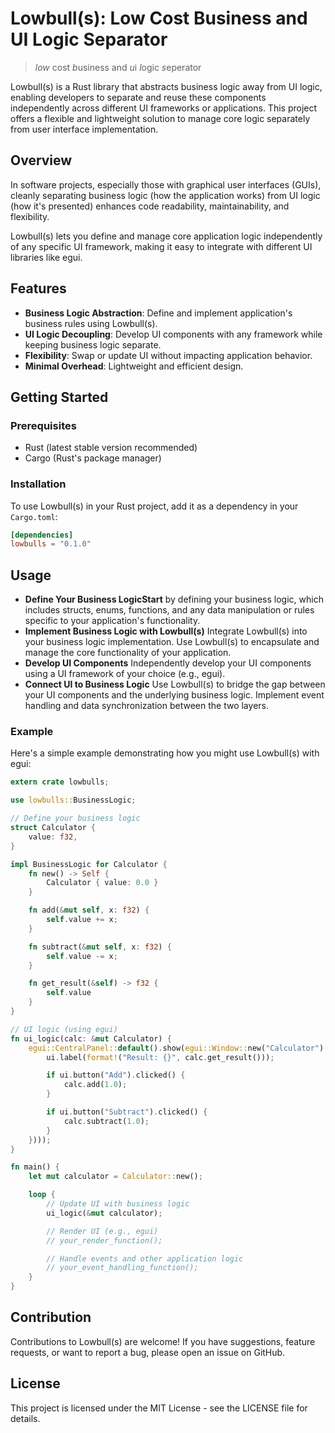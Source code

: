 # Lowbull(s): Low Cost Business and UI Logic Separator
>*low* cost *b*usiness and *u*i *l*ogic *s*eperator

Lowbull(s) is a Rust library that abstracts business logic away from UI logic, enabling developers to separate and reuse these components independently across different UI frameworks or applications. This project offers a flexible and lightweight solution to manage core logic separately from user interface implementation.

## Overview

In software projects, especially those with graphical user interfaces (GUIs), cleanly separating business logic (how the application works) from UI logic (how it's presented) enhances code readability, maintainability, and flexibility.

Lowbull(s) lets you define and manage core application logic independently of any specific UI framework, making it easy to integrate with different UI libraries like egui.

## Features

- **Business Logic Abstraction**: Define and implement application's business rules using Lowbull(s).
- **UI Logic Decoupling**: Develop UI components with any framework while keeping business logic separate.
- **Flexibility**: Swap or update UI without impacting application behavior.
- **Minimal Overhead**: Lightweight and efficient design.

## Getting Started

### Prerequisites

- Rust (latest stable version recommended)
- Cargo (Rust's package manager)

### Installation

To use Lowbull(s) in your Rust project, add it as a dependency in your `Cargo.toml`:

```toml
[dependencies]
lowbulls = "0.1.0"
```

## Usage
- **Define Your Business LogicStart** by defining your business logic, which includes structs, enums, functions, and any data manipulation or rules specific to your application's functionality.
- **Implement Business Logic with Lowbull(s)** Integrate Lowbull(s) into your business logic implementation. Use Lowbull(s) to encapsulate and manage the core functionality of your application.
- **Develop UI Components** Independently develop your UI components using a UI framework of your choice (e.g., egui).
- **Connect UI to Business Logic** Use Lowbull(s) to bridge the gap between your UI components and the underlying business logic. Implement event handling and data synchronization between the two layers.

### Example
Here's a simple example demonstrating how you might use Lowbull(s) with egui:

```rust
extern crate lowbulls;

use lowbulls::BusinessLogic;

// Define your business logic
struct Calculator {
    value: f32,
}

impl BusinessLogic for Calculator {
    fn new() -> Self {
        Calculator { value: 0.0 }
    }

    fn add(&mut self, x: f32) {
        self.value += x;
    }

    fn subtract(&mut self, x: f32) {
        self.value -= x;
    }

    fn get_result(&self) -> f32 {
        self.value
    }
}

// UI logic (using egui)
fn ui_logic(calc: &mut Calculator) {
    egui::CentralPanel::default().show(egui::Window::new("Calculator").show(ui(|ui| {
        ui.label(format!("Result: {}", calc.get_result()));

        if ui.button("Add").clicked() {
            calc.add(1.0);
        }

        if ui.button("Subtract").clicked() {
            calc.subtract(1.0);
        }
    })));
}

fn main() {
    let mut calculator = Calculator::new();

    loop {
        // Update UI with business logic
        ui_logic(&mut calculator);

        // Render UI (e.g., egui)
        // your_render_function();

        // Handle events and other application logic
        // your_event_handling_function();
    }
}
```

## Contribution
Contributions to Lowbull(s) are welcome! If you have suggestions, feature requests, or want to report a bug, please open an issue on GitHub.

## License
This project is licensed under the MIT License - see the LICENSE file for details.
